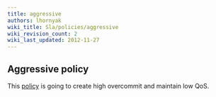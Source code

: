 ```yaml
---
title: aggressive
authors: lhornyak
wiki_title: Sla/policies/aggressive
wiki_revision_count: 2
wiki_last_updated: 2012-11-27
---
```


## Aggressive policy

This [policy](Sla/policies) is going to create high overcommit and maintain low QoS.
